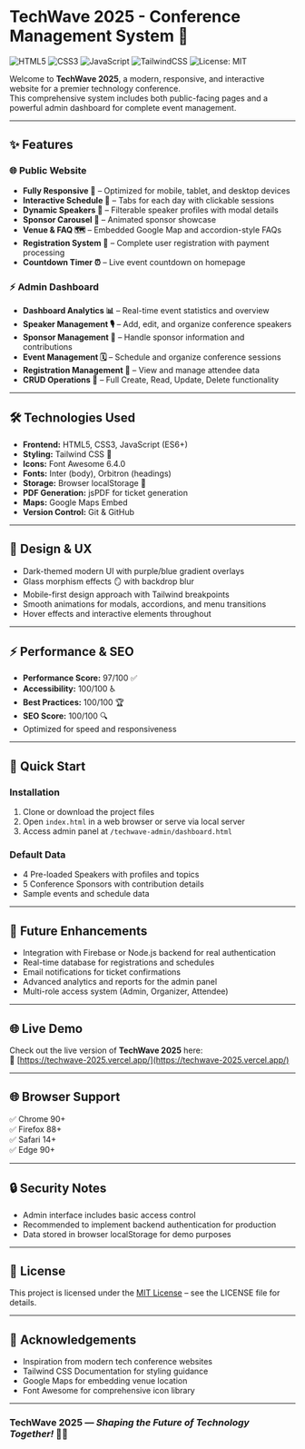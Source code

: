 # TechWave 2025 - Conference Management System 🚀  

![HTML5](https://img.shields.io/badge/HTML5-orange?logo=html5)
![CSS3](https://img.shields.io/badge/CSS3-blue?logo=css3)
![JavaScript](https://img.shields.io/badge/JavaScript-yellow?logo=javascript)
![TailwindCSS](https://img.shields.io/badge/TailwindCSS-38B2AC?logo=tailwindcss)
![License: MIT](https://img.shields.io/badge/License-MIT-green.svg)

Welcome to **TechWave 2025**, a modern, responsive, and interactive website for a premier technology conference.  
This comprehensive system includes both public-facing pages and a powerful admin dashboard for complete event management.

---

## ✨ Features

### 🌐 Public Website
- **Fully Responsive 📱** – Optimized for mobile, tablet, and desktop devices  
- **Interactive Schedule 📅** – Tabs for each day with clickable sessions  
- **Dynamic Speakers 🎤** – Filterable speaker profiles with modal details  
- **Sponsor Carousel 🤝** – Animated sponsor showcase  
- **Venue & FAQ 🗺️** – Embedded Google Map and accordion-style FAQs  
- **Registration System 🎫** – Complete user registration with payment processing  
- **Countdown Timer ⏰** – Live event countdown on homepage  

### ⚡ Admin Dashboard
- **Dashboard Analytics 📊** – Real-time event statistics and overview  
- **Speaker Management 🎙️** – Add, edit, and organize conference speakers  
- **Sponsor Management 💼** – Handle sponsor information and contributions  
- **Event Management 🗓️** – Schedule and organize conference sessions  
- **Registration Management 👥** – View and manage attendee data  
- **CRUD Operations 🔄** – Full Create, Read, Update, Delete functionality  

---

## 🛠️ Technologies Used
- **Frontend:** HTML5, CSS3, JavaScript (ES6+)  
- **Styling:** Tailwind CSS 🎨  
- **Icons:** Font Awesome 6.4.0  
- **Fonts:** Inter (body), Orbitron (headings)  
- **Storage:** Browser localStorage 💾  
- **PDF Generation:** jsPDF for ticket generation  
- **Maps:** Google Maps Embed  
- **Version Control:** Git & GitHub  

---

## 🎨 Design & UX
- Dark-themed modern UI with purple/blue gradient overlays  
- Glass morphism effects 🪞 with backdrop blur  
- Mobile-first design approach with Tailwind breakpoints  
- Smooth animations for modals, accordions, and menu transitions  
- Hover effects and interactive elements throughout  

---

## ⚡ Performance & SEO
- **Performance Score:** 97/100 ✅  
- **Accessibility:** 100/100 ♿  
- **Best Practices:** 100/100 🏆  
- **SEO Score:** 100/100 🔍  
- Optimized for speed and responsiveness  

---

## 🚀 Quick Start

### Installation
1. Clone or download the project files  
2. Open `index.html` in a web browser or serve via local server  
3. Access admin panel at `/techwave-admin/dashboard.html`  

### Default Data
- 4 Pre-loaded Speakers with profiles and topics  
- 5 Conference Sponsors with contribution details  
- Sample events and schedule data  

---

## 🔮 Future Enhancements
- Integration with Firebase or Node.js backend for real authentication  
- Real-time database for registrations and schedules  
- Email notifications for ticket confirmations  
- Advanced analytics and reports for the admin panel  
- Multi-role access system (Admin, Organizer, Attendee)  

---

## 🌐 Live Demo
Check out the live version of **TechWave 2025** here:  
🔗 [https://techwave-2025.vercel.app/](https://techwave-2025.vercel.app/)

---

## 🌐 Browser Support
✅ Chrome 90+  
✅ Firefox 88+  
✅ Safari 14+  
✅ Edge 90+  

---

## 🔒 Security Notes
- Admin interface includes basic access control  
- Recommended to implement backend authentication for production  
- Data stored in browser localStorage for demo purposes  

---

## 📜 License
This project is licensed under the [MIT License](./LICENSE) – see the LICENSE file for details.

---

## 👏 Acknowledgements
- Inspiration from modern tech conference websites  
- Tailwind CSS Documentation for styling guidance  
- Google Maps for embedding venue location  
- Font Awesome for comprehensive icon library  

---

### TechWave 2025 — *Shaping the Future of Technology Together!* 🚀✨
